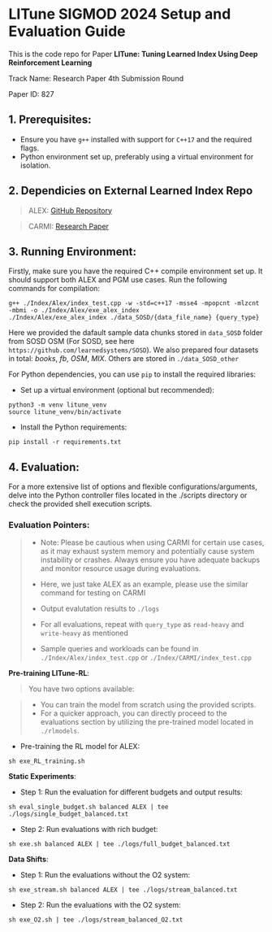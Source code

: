 # LITune SIGMOD 2024 Setup and Evaluation Guide


This is the code repo for Paper **LITune: Tuning Learned Index Using Deep Reinforcement Learning**

Track Name: Research Paper 4th Submission Round

Paper ID: 827


## 1. Prerequisites:
* Ensure you have `g++` installed with support for `C++17` and the required flags.
* Python environment set up, preferably using a virtual environment for isolation.

## 2. Dependicies on External Learned Index Repo

> ALEX: [GitHub Repository](https://github.com/microsoft/ALEX)

> CARMI: [Research Paper](https://www.vldb.org/pvldb/vol15/p2679-gao.pdf)


## 3. Running Environment:

Firstly, make sure you have the required C++ compile environment set up. It should support both ALEX and PGM use cases. Run the following commands for compilation:

```
g++ ./Index/Alex/index_test.cpp -w -std=c++17 -msse4 -mpopcnt -mlzcnt -mbmi -o ./Index/Alex/exe_alex_index
./Index/Alex/exe_alex_index ./data_SOSD/{data_file_name} {query_type}
```

Here we provided the dafault sample data chunks stored in `data_SOSD` folder from SOSD OSM (For SOSD, see here `https://github.com/learnedsystems/SOSD`). We also prepared four datasets in total: *books*, *fb*, *OSM*, *MIX*. Others are stored in `./data_SOSD_other`

For Python dependencies, you can use `pip` to install the required libraries:

- Set up a virtual environment (optional but recommended):

```
python3 -m venv litune_venv
source litune_venv/bin/activate
```

- Install the Python requirements:

```
pip install -r requirements.txt
```

## 4. Evaluation:

For a more extensive list of options and flexible configurations/arguments, delve into the Python controller files located in the ./scripts directory or check the provided shell execution scripts.

### Evaluation Pointers:
> - Note: Please be cautious when using CARMI for certain use cases, as it may exhaust system memory and potentially cause system instability or crashes. Always ensure you have adequate backups and monitor resource usage during evaluations.
> 
> - Here, we just take ALEX as an example, please use the similar command for testing on CARMI
> - Output evalutation results to `./logs`
> - For all evaluations, repeat with `query_type` as `read-heavy` and `write-heavy` as mentioned
> - Sample queries and workloads can be found in `./Index/Alex/index_test.cpp` or `./Index/CARMI/index_test.cpp`


**Pre-training LITune-RL**:

> You have two options available:

> - You can train the model from scratch using the provided scripts.
> - For a quicker approach, you can directly proceed to the evaluations section by utilizing the pre-trained model located in `./rlmodels`.


- Pre-training the RL model for ALEX:

```
sh exe_RL_training.sh
```

**Static Experiments**:


- Step 1: Run the evaluation for different budgets and output results:

```
sh eval_single_budget.sh balanced ALEX | tee ./logs/single_budget_balanced.txt
```

- Step 2: Run evaluations with rich budget:


```
sh exe.sh balanced ALEX | tee ./logs/full_budget_balanced.txt
```

**Data Shifts**:

- Step 1: Run the evaluations without the O2 system:

```
sh exe_stream.sh balanced ALEX | tee ./logs/stream_balanced.txt
```

- Step 2: Run the evaluations with the O2 system:

```
sh exe_O2.sh | tee ./logs/stream_balanced_O2.txt
```





